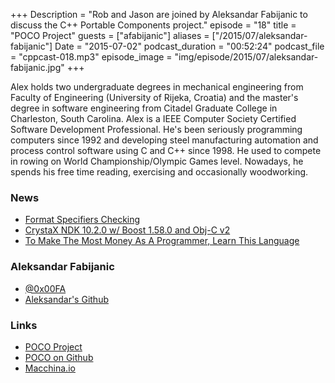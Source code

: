 +++
Description = "Rob and Jason are joined by Aleksandar Fabijanic to discuss the C++ Portable Components project."
episode = "18"
title = "POCO Project"
guests = ["afabijanic"]
aliases = ["/2015/07/aleksandar-fabijanic"]
Date = "2015-07-02"
podcast_duration = "00:52:24"
podcast_file = "cppcast-018.mp3"
episode_image = "img/episode/2015/07/aleksandar-fabijanic.jpg"
+++

Alex holds two undergraduate degrees in mechanical engineering from Faculty of Engineering (University of Rijeka, Croatia) and the master's degree in software engineering from Citadel Graduate College in Charleston, South Carolina. Alex is a IEEE Computer Society Certified Software Development Professional. He's been seriously programming computers since 1992 and developing steel manufacturing automation and process control software using C and C++ since 1998. He used to compete in rowing on World Championship/Olympic Games level. Nowadays, he spends his free time reading, exercising and occasionally woodworking.


### News ###

 - [Format Specifiers Checking](http://blogs.msdn.com/b/vcblog/archive/2015/06/22/format-specifiers-checking.aspx)
 - [CrystaX NDK 10.2.0 w/ Boost 1.58.0 and Obj-C v2](http://www.reddit.com/r/cpp/comments/3b2fwu/crystax_ndk_1020_with_boost_1580_and_objectivec_v2/)
 - [To Make The Most Money As A Programmer, Learn This Language](http://www.forbes.com/sites/quora/2015/06/11/to-make-the-most-money-as-a-programmer-learn-this-language/)
 
### Aleksandar Fabijanic ###

 - [@0x00FA](https://twitter.com/0x00FA/)
 - [Aleksandar's Github](https://github.com/aleks-f)

### Links ###

 - [POCO Project](http://pocoproject.org/)
 - [POCO on Github](https://github.com/pocoproject/)
 - [Macchina.io](http://macchina.io/)
